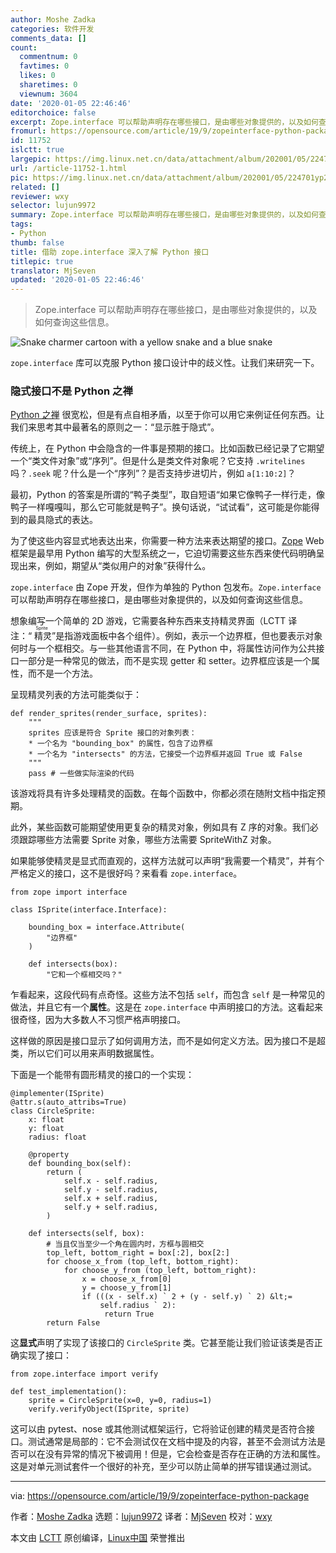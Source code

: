 ```yaml
---
author: Moshe Zadka
categories: 软件开发
comments_data: []
count:
  commentnum: 0
  favtimes: 0
  likes: 0
  sharetimes: 0
  viewnum: 3604
date: '2020-01-05 22:46:46'
editorchoice: false
excerpt: Zope.interface 可以帮助声明存在哪些接口，是由哪些对象提供的，以及如何查询这些信息。
fromurl: https://opensource.com/article/19/9/zopeinterface-python-package
id: 11752
islctt: true
largepic: https://img.linux.net.cn/data/attachment/album/202001/05/224701yp24pci9zz7i2mqn.png
url: /article-11752-1.html
pic: https://img.linux.net.cn/data/attachment/album/202001/05/224701yp24pci9zz7i2mqn.png.thumb.jpg
related: []
reviewer: wxy
selector: lujun9972
summary: Zope.interface 可以帮助声明存在哪些接口，是由哪些对象提供的，以及如何查询这些信息。
tags:
- Python
thumb: false
title: 借助 zope.interface 深入了解 Python 接口
titlepic: true
translator: MjSeven
updated: '2020-01-05 22:46:46'
---
```



> 
> Zope.interface 可以帮助声明存在哪些接口，是由哪些对象提供的，以及如何查询这些信息。
> 
> 
> 


![Snake charmer cartoon with a yellow snake and a blue snake](/data/attachment/album/202001/05/224701yp24pci9zz7i2mqn.png "Snake charmer cartoon with a yellow snake and a blue snake")


`zope.interface` 库可以克服 Python 接口设计中的歧义性。让我们来研究一下。


### 隐式接口不是 Python 之禅


[Python 之禅](https://en.wikipedia.org/wiki/Zen_of_Python) 很宽松，但是有点自相矛盾，以至于你可以用它来例证任何东西。让我们来思考其中最著名的原则之一：“显示胜于隐式”。


传统上，在 Python 中会隐含的一件事是预期的接口。比如函数已经记录了它期望一个“类文件对象”或“序列”。但是什么是类文件对象呢？它支持 `.writelines`吗？`.seek` 呢？什么是一个“序列”？是否支持步进切片，例如 `a[1:10:2]`？


最初，Python 的答案是所谓的“鸭子类型”，取自短语“如果它像鸭子一样行走，像鸭子一样嘎嘎叫，那么它可能就是鸭子”。换句话说，“试试看”，这可能是你能得到的最具隐式的表达。


为了使这些内容显式地表达出来，你需要一种方法来表达期望的接口。[Zope](http://zope.org) Web 框架是最早用 Python 编写的大型系统之一，它迫切需要这些东西来使代码明确呈现出来，例如，期望从“类似用户的对象”获得什么。


`zope.interface` 由 Zope 开发，但作为单独的 Python 包发布。`Zope.interface` 可以帮助声明存在哪些接口，是由哪些对象提供的，以及如何查询这些信息。


想象编写一个简单的 2D 游戏，它需要各种东西来支持精灵界面（LCTT 译注：“<ruby> 精灵 <rt>  Sprite </rt></ruby>”是指游戏面板中各个组件）。例如，表示一个边界框，但也要表示对象何时与一个框相交。与一些其他语言不同，在 Python 中，将属性访问作为公共接口一部分是一种常见的做法，而不是实现 getter 和 setter。边界框应该是一个属性，而不是一个方法。


呈现精灵列表的方法可能类似于：



```
def render_sprites(render_surface, sprites):
    """
    sprites 应该是符合 Sprite 接口的对象列表：
    * 一个名为 "bounding_box" 的属性，包含了边界框
    * 一个名为 "intersects" 的方法，它接受一个边界框并返回 True 或 False
    """
    pass # 一些做实际渲染的代码
```

该游戏将具有许多处理精灵的函数。在每个函数中，你都必须在随附文档中指定预期。


此外，某些函数可能期望使用更复杂的精灵对象，例如具有 Z 序的对象。我们必须跟踪哪些方法需要 Sprite 对象，哪些方法需要 SpriteWithZ 对象。


如果能够使精灵是显式而直观的，这样方法就可以声明“我需要一个精灵”，并有个严格定义的接口，这不是很好吗？来看看 `zope.interface`。



```
from zope import interface

class ISprite(interface.Interface):

    bounding_box = interface.Attribute(
        "边界框"
    )

    def intersects(box):
        "它和一个框相交吗？"
```

乍看起来，这段代码有点奇怪。这些方法不包括 `self`，而包含 `self` 是一种常见的做法，并且它有一个**属性**。这是在 `zope.interface` 中声明接口的方法。这看起来很奇怪，因为大多数人不习惯严格声明接口。


这样做的原因是接口显示了如何调用方法，而不是如何定义方法。因为接口不是超类，所以它们可以用来声明数据属性。


下面是一个能带有圆形精灵的接口的一个实现：



```
@implementer(ISprite)
@attr.s(auto_attribs=True)
class CircleSprite:
    x: float
    y: float
    radius: float

    @property
    def bounding_box(self):
        return (
            self.x - self.radius,
            self.y - self.radius,
            self.x + self.radius,
            self.y + self.radius,
        )

    def intersects(self, box):
        # 当且仅当至少一个角在圆内时，方框与圆相交
        top_left, bottom_right = box[:2], box[2:]
        for choose_x_from (top_left, bottom_right):
            for choose_y_from (top_left, bottom_right):
                x = choose_x_from[0]
                y = choose_y_from[1]
                if (((x - self.x) ` 2 + (y - self.y) ` 2) &lt;=
                    self.radius ` 2):
                     return True
        return False
```

这**显式**声明了实现了该接口的 `CircleSprite` 类。它甚至能让我们验证该类是否正确实现了接口：



```
from zope.interface import verify

def test_implementation():
    sprite = CircleSprite(x=0, y=0, radius=1)
    verify.verifyObject(ISprite, sprite)
```

这可以由 pytest、nose 或其他测试框架运行，它将验证创建的精灵是否符合接口。测试通常是局部的：它不会测试仅在文档中提及的内容，甚至不会测试方法是否可以在没有异常的情况下被调用！但是，它会检查是否存在正确的方法和属性。这是对单元测试套件一个很好的补充，至少可以防止简单的拼写错误通过测试。




---


via: <https://opensource.com/article/19/9/zopeinterface-python-package>


作者：[Moshe Zadka](https://opensource.com/users/moshezhttps://opensource.com/users/lauren-pritchetthttps://opensource.com/users/sethhttps://opensource.com/users/drmjg) 选题：[lujun9972](https://github.com/lujun9972) 译者：[MjSeven](https://github.com/MjSeven) 校对：[wxy](https://github.com/wxy)


本文由 [LCTT](https://github.com/LCTT/TranslateProject) 原创编译，[Linux中国](https://linux.cn/) 荣誉推出